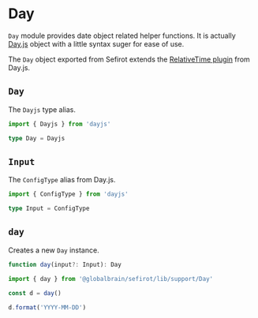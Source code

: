 # Day

`Day` module provides date object related helper functions. It is actually [Day.js](https://day.js.org/) object with a little syntax suger for ease of use.

The `Day` object exported from Sefirot extends the [RelativeTime plugin](https://day.js.org/docs/en/plugin/relative-time) from Day.js.

## `Day`

The `Dayjs` type alias.

```ts
import { Dayjs } from 'dayjs'

type Day = Dayjs
```

## `Input`

The `ConfigType` alias from Day.js.

```ts
import { ConfigType } from 'dayjs'

type Input = ConfigType
```

## `day`

Creates a new `Day` instance.

```ts
function day(input?: Input): Day
```

```ts
import { day } from '@globalbrain/sefirot/lib/support/Day'

const d = day()

d.format('YYYY-MM-DD')
```

